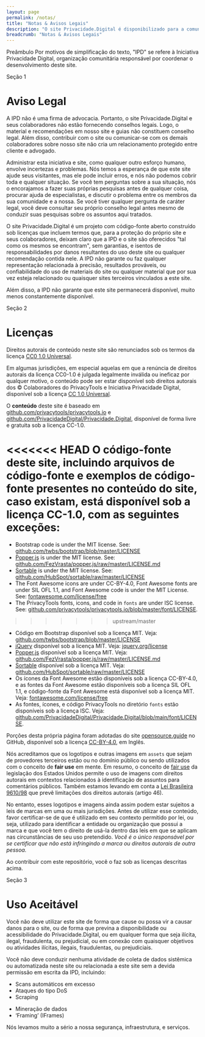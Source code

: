 ```yaml
---
layout: page
permalink: /notas/
title: "Notas & Avisos Legais"
description: "O site Privacidade.Digital é disponibilizado para a comunidade com a melhor das intenções, mas sem quaisquer garantias."
breadcrumb: "Notas & Avisos Legais"
---
```


<span class="badge badge-secondary mt-5">Preâmbulo</span>
Por motivos de simplificação do texto, "IPD" se refere à Iniciativa Privacidade Digital, organização comunitária responsável por coordenar o desenvolvimento deste site.

<span class="badge badge-secondary mt-5">Seção 1</span>
# Aviso Legal

<span class="lead">A IPD não é uma firma de advocacia. Portanto, o site Privacidade.Digital e seus colaboradores não estão fornecendo conselhos legais. Logo, o material e recomendações em nosso site e guias não constituem conselho legal. Além disso, contribuir com o site ou comunicar-se com os demais colaboradores sobre nosso site não cria um relacionamento protegido entre cliente e advogado.</span>

Administrar esta iniciativa e site, como qualquer outro esforço humano, envolve incertezas e problemas. Nós temos a esperança de que este site ajude seus visitantes, mas ele pode incluir erros, e nós não podemos cobrir toda e qualquer situação. Se você tem perguntas sobre a sua situação, nós o encorajamos a fazer suas próprias pesquisas antes de qualquer coisa, procurar ajuda de especialistas, e discutir o problema entre os membros da sua comunidade e a nossa. Se você tiver qualquer pergunta de caráter legal, você deve consultar seu próprio conselho legal antes mesmo de conduzir suas pesquisas sobre os assuntos aqui tratados.

O site Privacidade.Digital é um projeto com código-fonte aberto construído sob licenças que incluem termos que, para a proteção do próprio site e seus colaboradores, deixam claro que a IPD e o site são oferecidos "tal como os mesmos se encontram", sem garantias, e isentos de responsabilidades por danos resultantes do uso deste site ou qualquer recomendação contida nele. A IPD não garante ou faz qualquer representação relacionada à precisão, resultados prováveis, ou confiabilidade do uso de materiais do site ou qualquer material que por sua vez esteja relacionado ou quaisquer sites terceiros vinculados a este site.

Além disso, a IPD não garante que este site permanecerá disponível, muito menos constantemente disponível.

<span class="badge badge-secondary mt-5">Seção 2</span>
# Licenças

<span class="lead">Direitos autorais de conteúdo neste site são renunciados sob os termos da licença [CC0 1.0 Universal](https://github.com/PrivacidadeDigital/Privacidade.Digital/blob/main/LICENSE.txt).</span>

Em algumas jurisdições, em especial aquelas em que a renúncia de direitos autorais da licença CC0-1.0 é julgada legalmente inválida ou ineficaz por qualquer motivo, o conteúdo pode ser estar disponível sob direitos autorais dos &copy; Colaboradores do PrivacyTools e Iniciativa Privacidade Digital, disponível sob a licença [CC 1.0 Universal](https://github.com/PrivacidadeDigital/Privacidade.Digital/blob/main/LICENSE.txt).

O **conteúdo** deste site é baseado em [github.com/privacytools/privacytools.io](https://github.com/privacytools/privacytools.io) e [github.com/PrivacidadeDigital/Privacidade.Digital](https://github.com/PrivacidadeDigital/Privacidade.Digital), disponível de forma livre e gratuita sob a licença CC-1.0.

<<<<<<< HEAD
O **código-fonte** deste site, incluindo arquivos de código-fonte e exemplos de código-fonte presentes no conteúdo do site, caso existam, está disponível sob a licença CC-1.0, com as seguintes exceções:
=======
- Bootstrap code is under the MIT license. See: [github.com/twbs/bootstrap/blob/master/LICENSE](https://github.com/twbs/bootstrap/blob/master/LICENSE)
- [Popper.js](https://github.com/privacytools/privacytools.io/blob/master/assets/js/popper.min.js) is under the MIT license. See: [github.com/FezVrasta/popper.js/raw/master/LICENSE.md](https://github.com/FezVrasta/popper.js/raw/master/LICENSE.md)
- [Sortable](https://github.com/privacytools/privacytools.io/blob/master/assets/js/sortable.min.js) is under the MIT license. See: [github.com/HubSpot/sortable/raw/master/LICENSE](https://github.com/HubSpot/sortable/raw/master/LICENSE)
- The Font Awesome icons are under CC-BY-4.0, Font Awesome fonts are under SIL OFL 1.1, and Font Awesome code is under the MIT License. See: [fontawesome.com/license/free](https://fontawesome.com/license/free)
- The PrivacyTools fonts, icons, and code in `fonts` are under ISC license. See: [github.com/privacytools/privacytools.io/blob/master/font/LICENSE](https://github.com/privacytools/privacytools.io/blob/master/font/LICENSE).
>>>>>>> upstream/master

- Código em Bootstrap disponível sob a licença MIT. Veja: [github.com/twbs/bootstrap/blob/master/LICENSE](https://github.com/twbs/bootstrap/blob/master/LICENSE)
- [jQuery](https://github.com/privacytools/privacytools.io/blob/master/assets/js/jquery-3.3.1.min.js) disponível sob a licença MIT. Veja: [jquery.org/license](https://jquery.org/license/)
- [Popper.js](https://github.com/privacytools/privacytools.io/blob/master/assets/js/popper.min.js) disponível sob a licença MIT. Veja: [github.com/FezVrasta/popper.js/raw/master/LICENSE.md](https://github.com/FezVrasta/popper.js/raw/master/LICENSE.md)
- [Sortable](https://github.com/privacytools/privacytools.io/blob/master/assets/js/sortable.min.js) disponível sob a licença MIT. Veja: [github.com/HubSpot/sortable/raw/master/LICENSE](https://github.com/HubSpot/sortable/raw/master/LICENSE)
- Os ícones da Font Awesome estão disponíveis sob a licença CC-BY-4.0, e as fontes da Font Awesome estão disponíveis sob a licença SIL OFL 1.1, e código-fonte da Font Awesome está disponível sob a licença MIT. Veja: [fontawesome.com/license/free](https://fontawesome.com/license/free)
- As fontes, ícones, e código PrivacyTools no diretório `fonts` estão disponíveis sob a licença ISC. Veja: [github.com/PrivacidadeDigital/Privacidade.Digital/blob/main/font/LICENSE](https://github.com/PrivacidadeDigital/Privacidade.Digital/blob/main/font/LICENSE).

Porções desta própria página foram adotadas do site [opensource.guide](https://github.com/github/opensource.guide/blob/master/notices.md) no GitHub, disponível sob a licença [CC-BY-4.0](https://github.com/github/opensource.guide/blob/master/LICENSE), em Inglês.

Nós acreditamos que os logotipos e outras imagens em `assets` que sejam de provedores terceiros estão ou no domínio público ou sendo utilizados com o conceito de **fair use** em mente. Em resumo, o conceito de [fair use](https://pt.wikipedia.org/wiki/Fair_use) da legislação dos Estados Unidos permite o uso de imagens com direitos autorais em contextos relacionados à identificação de assuntos para comentários públicos. Também estamos levando em conta a [Lei Brasileira 9610/98](http://www.planalto.gov.br/ccivil_03/Leis/L9610.htm) que prevê limitações dos direitos autorais (artigo 46).

No entanto, esses logotipos e imagens ainda assim podem estar sujeitos a leis de marcas em uma ou mais jurisdições. Antes de utilizar esse conteúdo, favor certificar-se de que é utilizado em seu contexto permitido por lei, ou seja, utilizado para identificar a entidade ou organização que possui a marca e que você tem o direito de usá-la dentro das leis em que se aplicam nas circunstâncias de seu uso pretendido. *Você é o único responsável por se certificar que não está infringindo a marca ou direitos autorais de outra pessoa.*

Ao contribuir com este repositório, você o faz sob as licenças descritas acima.

<span class="badge badge-secondary mt-5">Seção 3</span>
# Uso Aceitável

<span class="lead">Você não deve utilizar este site de forma que cause ou possa vir a causar danos para o site, ou de forma que previna a disponibilidade ou acessibilidade do Privacidade.Digital, ou em qualquer forma que seja ilícita, ilegal, fraudulenta, ou prejudicial, ou em conexão com quaisquer objetivos ou atividades ilícitas, ilegais, fraudulentas, ou prejudiciais.</span>

Você não deve conduzir nenhuma atividade de coleta de dados sistêmica ou automatizada neste site ou relacionada a este site sem a devida permissão em escrita da IPD, incluindo:

* Scans automáticos em excesso
* Ataques do tipo DoS
* Scraping
- Mineração de dados
- ‘Framing’ (IFrames)

Nós levamos muito a sério a nossa segurança, infraestrutura, e serviços.
